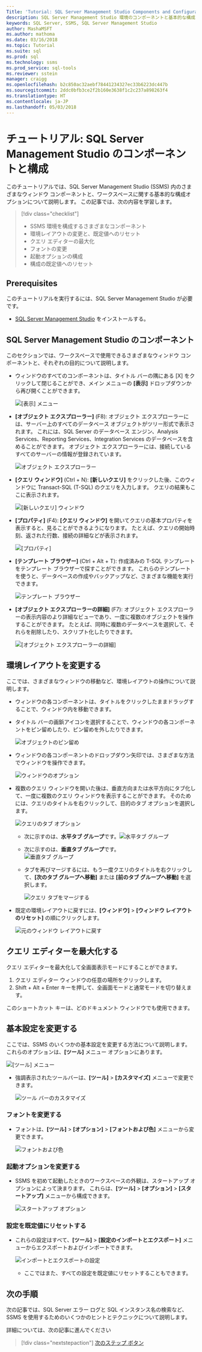 ```yaml
---
Title: 'Tutorial: SQL Server Management Studio Components and Configuration'
description: SQL Server Management Studio 環境のコンポーネントと基本的な構成オプションについて説明するチュートリアルです。
keywords: SQL Server, SSMS, SQL Server Management Studio
author: MashaMSFT
ms.author: mathoma
ms.date: 03/16/2018
ms.topic: Tutorial
ms.suite: sql
ms.prod: sql
ms.technology: ssms
ms.prod_service: sql-tools
ms.reviewer: sstein
manager: craigg
ms.openlocfilehash: b2c850ac32aebf78441234327ec33b6223dc447b
ms.sourcegitcommit: 2ddc0bfb3ce2f2b160e3638f1c2c237a898263f4
ms.translationtype: HT
ms.contentlocale: ja-JP
ms.lasthandoff: 05/03/2018
---
```

# <a name="tutorial-sql-server-management-studio-components-and-configuration"></a>チュートリアル: SQL Server Management Studio のコンポーネントと構成
このチュートリアルでは、SQL Server Management Studio (SSMS) 内のさまざまなウィンドウ コンポーネントと、ワークスペースに関する基本的な構成オプションについて説明します。 この記事では、次の内容を学習します。 

> [!div class="checklist"]
> * SSMS 環境を構成するさまざまなコンポーネント
> * 環境レイアウトの変更と、既定値へのリセット
> * クエリ エディターの最大化
> * フォントの変更 
> * 起動オプションの構成 
> * 構成の既定値へのリセット 

## <a name="prerequisites"></a>Prerequisites
このチュートリアルを実行するには、SQL Server Management Studio が必要です。  

- [SQL Server Management Studio](https://docs.microsoft.com/en-us/sql/ssms/download-sql-server-management-studio-ssms) をインストールする。

## <a name="sql-server-management-studio-components"></a>SQL Server Management Studio のコンポーネント
このセクションでは、ワークスペースで使用できるさまざまなウィンドウ コンポーネントと、それぞれの目的について説明します。 

- ウィンドウのすべてのコンポーネントは、タイトル バーの隅にある [X] をクリックして閉じることができ、メイン メニューの **[表示]** ドロップダウンから再び開くことができます。 

    ![[表示] メニュー](media/ssms-configuration/viewmenu.png)

- **[オブジェクト エクスプローラー]** (F8): オブジェクト エクスプローラーには、サーバー上のすべてのデータベース オブジェクトがツリー形式で表示されます。 これには、SQL Server のデータベース エンジン、Analysis Services、Reporting Services、Integration Services のデータベースを含めることができます。 オブジェクト エクスプローラーには、接続しているすべてのサーバーの情報が登録されています。 
    
    ![オブジェクト エクスプローラー](media/ssms-configuration/objectexplorer.png)
- **[クエリ ウィンドウ]** (Ctrl + N): **[新しいクエリ]** をクリックした後、このウィンドウに Transact-SQL (T-SQL) のクエリを入力します。 クエリの結果もここに表示されます。
    
    ![[新しいクエリ] ウィンドウ](media/ssms-configuration/newquery.png)

- **[プロパティ]** (F4): **[クエリ ウィンドウ]** を開いてクエリの基本プロパティを表示すると、見ることができるようになります。 たとえば、クエリの開始時刻、返された行数、接続の詳細などが表示されます。  

    ![[プロパティ]](media/ssms-configuration/properties.png)

- **[テンプレート ブラウザー]** (Ctrl + Alt + T): 作成済みの T-SQL テンプレートをテンプレート ブラウザーで探すことができます。 これらのテンプレートを使うと、データベースの作成やバックアップなど、さまざまな機能を実行できます。 

    ![テンプレート ブラウザー](media/ssms-configuration/templates.png)

- **[オブジェクト エクスプローラーの詳細]** (F7): オブジェクト エクスプローラーの表示内容のより詳細なビューであり、一度に複数のオブジェクトを操作することができます。 たとえば、同時に複数のデータベースを選択して、それらを削除したり、スクリプト化したりできます。 

    ![[オブジェクト エクスプローラーの詳細]](media/ssms-configuration/objectexplorerdetails.PNG) 
 

    

## <a name="change-the-environmental-layout"></a>環境レイアウトを変更する 
ここでは、さまざまなウィンドウの移動など、環境レイアウトの操作について説明します。 

-  ウィンドウの各コンポーネントは、タイトルをクリックしたままドラッグすることで、ウィンドウ内を移動できます。 
- タイトル バーの画鋲アイコンを選択することで、ウィンドウの各コンポーネントをピン留めしたり、ピン留めを外したりできます。
    
    ![オブジェクトのピン留め](media/ssms-configuration/pushpin.png)

- ウィンドウの各コンポーネントのドロップダウン矢印では、さまざまな方法でウィンドウを操作できます。 

    ![ウィンドウのオプション](media/ssms-configuration/windowoptions.png)

- 複数のクエリ ウィンドウを開いた後は、垂直方向または水平方向にタブ化して、一度に複数のクエリ ウィンドウを表示することができます。 そのためには、クエリのタイトルを右クリックして、目的のタブ オプションを選択します。 
 
    ![クエリのタブ オプション](media/ssms-configuration/querytabbedoptions.png)

    - 次に示すのは、**水平タブ グループ**です。![水平タブ グループ](media/ssms-configuration/horizontaltab.png)     
    
    - 次に示すのは、**垂直タブ グループ**です。  
        ![垂直タブ グループ](media/ssms-configuration/verticaltabgroup.png)
        

    - タブを再びマージするには、もう一度クエリのタイトルを右クリックして、**[次のタブ グループへ移動]** または **[前のタブ グループへ移動]** を選択します。
    
        ![クエリ タブをマージする](media/ssms-configuration/mergetabgroups.png)

- 既定の環境レイアウトに戻すには、**[ウィンドウ]** > **[ウィンドウ レイアウトのリセット]** の順にクリックします。
 
    ![元のウィンドウ レイアウトに戻す](media/ssms-configuration/resetwindowlayout.png)
    
## <a name="maximize-query-editor"></a>クエリ エディターを最大化する
クエリ エディターを最大化して全画面表示モードにすることができます。

1. クエリ エディター ウィンドウの任意の場所をクリックします。
2. Shift + Alt + Enter キーを押して、全画面モードと通常モードを切り替えます。 

このショートカット キーは、どのドキュメント ウィンドウでも使用できます。 



## <a name="change-basic-settings"></a>基本設定を変更する
ここでは、SSMS のいくつかの基本設定を変更する方法について説明します。 これらのオプションは、**[ツール]** メニュー オプションにあります。

  ![[ツール] メニュー](media/ssms-configuration/tools.png)


- 強調表示されたツールバーは、**[ツール]** > **[カスタマイズ]** メニューで変更できます。

    ![ツール バーのカスタマイズ](media/ssms-configuration/toolbar.png)

### <a name="change-the-font"></a>フォントを変更する
- フォントは、**[ツール]** > **[オプション]** > **[フォントおよび色]** メニューから変更できます。

     ![フォントおよび色](media/ssms-configuration/fontsandcolors.png)

### <a name="change-the-startup-options"></a>起動オプションを変更する
- SSMS を初めて起動したときのワークスペースの外観は、スタートアップ オプションによって決まります。 これらは、**[ツール]** > **[オプション]** > **[スタートアップ]** メニューから構成できます。
 
    ![スタートアップ オプション](media/ssms-configuration/startup.png)

### <a name="reset-settings-to-default"></a>設定を既定値にリセットする
- これらの設定はすべて、**[ツール]** > **[設定のインポートとエクスポート]** メニューからエクスポートおよびインポートできます。 

    ![インポートとエクスポートの設定](media/ssms-configuration/settings.png)
    - ここではまた、すべての設定を既定値にリセットすることもできます。 


## <a name="next-steps"></a>次の手順
次の記事では、SQL Server エラー ログと SQL インスタンス名の検索など、SSMS を使用するためのいくつかのヒントとテクニックについて説明します。 

詳細については、次の記事に進んでください
> [!div class="nextstepaction"]
> [次のステップ ボタン](ssms-tricks.md)
 
 




